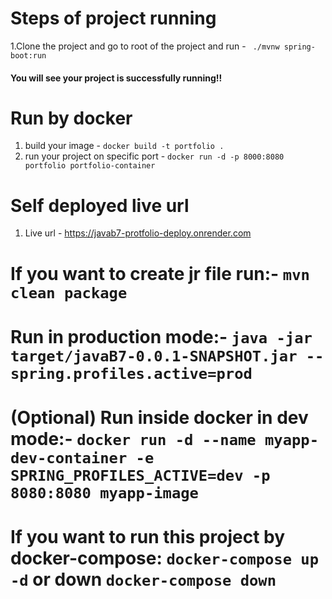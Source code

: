 # Steps of project running
1.Clone the project and go to root of the project and run - ` ./mvnw spring-boot:run` 
  #### You will see your project is successfully running!!
# Run by docker
1. build your image - `docker build -t portfolio .`
2. run your project on specific port - `docker run -d -p 8000:8080 portfolio portfolio-container`
# Self deployed live url
1. Live url - https://javab7-protfolio-deploy.onrender.com

# If you want to create jr file run:-  `mvn clean package`
# Run in production mode:- `java -jar target/javaB7-0.0.1-SNAPSHOT.jar --spring.profiles.active=prod`
# (Optional) Run inside docker in dev mode:- `docker run -d --name myapp-dev-container -e SPRING_PROFILES_ACTIVE=dev -p 8080:8080 myapp-image`

# If you want to run this project by docker-compose: `docker-compose up -d` or down `docker-compose down`